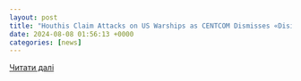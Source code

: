```yaml
---
layout: post
title: "Houthis Claim Attacks on US Warships as CENTCOM Dismisses «Disinformation»"
date: 2024-08-08 01:56:13 +0000
categories: [news]
---
```


[Читати далі](https://www.maritime-executive.com/article/houthis-claim-attacks-on-us-warships-as-centcom-dismisses-disinformation)
